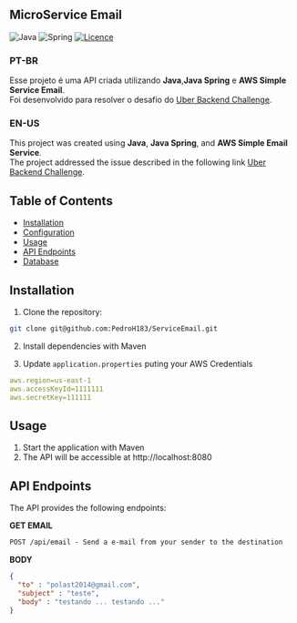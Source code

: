 ## MicroService Email

![Java](https://img.shields.io/badge/java-%23ED8B00.svg?style=for-the-badge&logo=openjdk&logoColor=white)
![Spring](https://img.shields.io/badge/spring-%236DB33F.svg?style=for-the-badge&logo=spring&logoColor=white)
[![Licence](https://img.shields.io/github/license/Ileriayo/markdown-badges?style=for-the-badge)](./LICENSE)

### PT-BR
Esse projeto é uma API criada utilizando <b>Java</b>,<b>Java Spring</b> e <b>AWS Simple Service Email</b>.<br>
Foi desenvolvido para resolver o desafio do [Uber Backend Challenge](https://github.com/uber-archive/coding-challenge-tools/blob/master/coding_challenge.md).

### EN-US
This project was created using <b>Java</b>, <b>Java Spring</b>, and <b>AWS Simple Email Service</b>.<br>
The project addressed the issue described in the following link [Uber Backend Challenge](https://github.com/uber-archive/coding-challenge-tools/blob/master/coding_challenge.md).


## Table of Contents

- [Installation](#installation)
- [Configuration](#configuration)
- [Usage](#usage)
- [API Endpoints](#api-endpoints)
- [Database](#database)

## Installation

1. Clone the repository:

```bash
git clone git@github.com:PedroH183/ServiceEmail.git
```

2. Install dependencies with Maven

3. Update `application.properties` puting your AWS Credentials

```yaml
aws.region=us-east-1
aws.accessKeyId=1111111
aws.secretKey=111111
```
## Usage

1. Start the application with Maven
2. The API will be accessible at http://localhost:8080

## API Endpoints
The API provides the following endpoints:

**GET EMAIL**
```markdown
POST /api/email - Send a e-mail from your sender to the destination
```

**BODY**
```json
{
  "to" : "polast2014@gmail.com",
  "subject" : "teste",
  "body" : "testando ... testando ..."
}
```